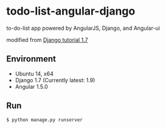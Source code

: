 # todo-list-angular-django
to-do-list app powered by AngularJS, Django, and Angular-ui

modified from [Django tutorial 1.7](https://docs.djangoproject.com/en/1.7/intro/tutorial01/)


## Environment

* Ubuntu 14, x64
* Django 1.7 (Currently latest: 1.9)
* Angular 1.5.0

## Run

`$ python manage.py runserver`
